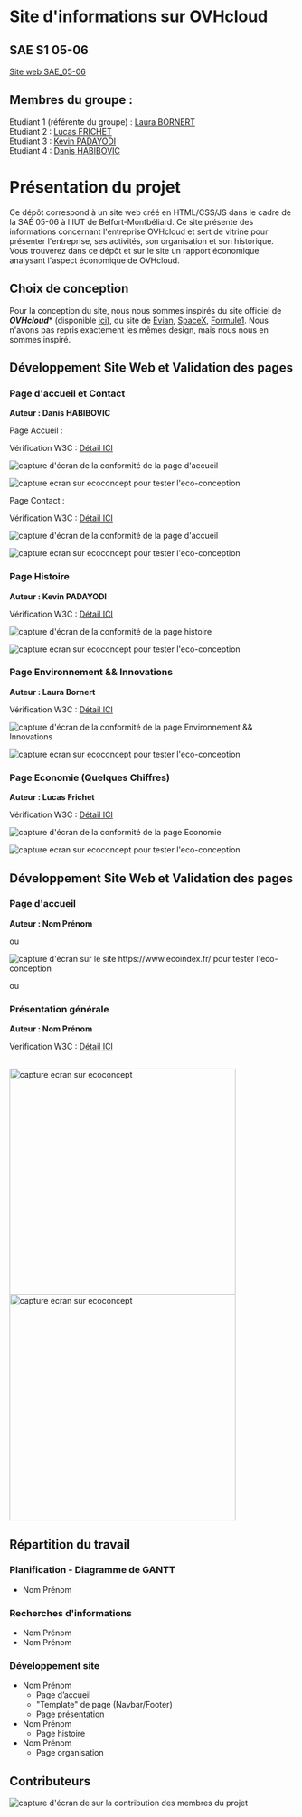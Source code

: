 # Site d'informations sur OVHcloud  

## SAE S1 05-06

[Site web SAE_05-06](https://laura1726.github.io/SAE-1.05-06/)

## Membres du groupe :

Etudiant 1 (référente du groupe) :  [Laura BORNERT](mailto:laura.bornert@edu.univ-fcomte.fr?subject=SAE_1_05_06)  
Etudiant 2 : [Lucas FRICHET](mailto:lucas.frichet02@edu.univ-fcomte.fr?subject=SAE_1_05_06)   
Etudiant 3 : [Kevin PADAYODI](mailto:kevin.padayodi@edu.univ-fcomte.fr?subject=SAE_1_05_06)  
Etudiant 4 : [Danis HABIBOVIC](mailto:danis.habibovic@edu.univ-fcomte.fr?subject=SAE_1_05_06)   

# Présentation du projet

Ce dépôt correspond à un site web créé en HTML/CSS/JS dans le cadre de la SAÉ 05-06 à l'IUT de Belfort-Montbéliard. Ce site présente des informations concernant l'entreprise OVHcloud et sert de vitrine pour présenter l'entreprise, ses activités, son organisation et son historique. Vous trouverez dans ce dépôt et sur le site un rapport économique analysant l'aspect économique de OVHcloud.

## Choix de conception  

Pour la conception du site, nous nous sommes inspirés du site officiel de ***OVHcloud**** (disponible [ici](https://www.ovhcloud.com/fr/)), du site de  [Evian](https://www.evian.com/fr/), [SpaceX](https://www.spacex.com), [Formule1](https://gpcanada.ca). Nous n'avons pas repris exactement les mêmes design, mais nous nous en sommes inspiré.

## Développement Site Web et Validation des pages

### Page d'accueil et Contact

**Auteur : Danis HABIBOVIC** 

Page Accueil : 

Vérification W3C : [Détail ICI](https://validator.w3.org/nu/?doc=https%3A%2F%2Flaura1726.github.io%2FSAE-1.05-06%2Findex.html)

![capture d'écran de la conformité de la page d'accueil](doc/W3C_pageAccueil.png)


<img src="doc/EcoConcept_pageAccueil.png" style="width=400px" alt="capture ecran sur ecoconcept pour tester l'eco-conception">

Page Contact : 

Vérification W3C : [Détail ICI](https://validator.w3.org/nu/?doc=https%3A%2F%2Flaura1726.github.io%2FSAE-1.05-06%2Findex.html)

![capture d'écran de la conformité de la page d'accueil](doc/W3C_pageAccueil.png)


<img src="doc/EcoConcept_pageContact.png" style="width=400px" alt="capture ecran sur ecoconcept pour tester l'eco-conception">

### Page Histoire

**Auteur : Kevin PADAYODI**  

Vérification W3C : [Détail ICI]()

![capture d'écran de la conformité de la page histoire]()


<img src="doc/" style="width=400px" alt="capture ecran sur ecoconcept pour tester l'eco-conception">


### Page Environnement && Innovations

**Auteur : Laura Bornert**  

Vérification W3C : [Détail ICI](https://validator.w3.org/nu/?doc=https%3A%2F%2Flaura1726.github.io%2FSAE-1.05-06%2Fenvironnement.html)

![capture d'écran de la conformité de la page Environnement && Innovations](doc/W3C_pageEnvironnement.png)


<img src="doc/EcoConcept_pageEnvironnement.png" style="width=400px" alt="capture ecran sur ecoconcept pour tester l'eco-conception">


### Page Economie (Quelques Chiffres)

**Auteur : Lucas Frichet** 

Vérification W3C : [Détail ICI]()

![capture d'écran de la conformité de la page Economie](doc/)


<img src="doc/" style="width=400px" alt="capture ecran sur ecoconcept pour tester l'eco-conception">


## Développement Site Web et Validation des pages

### Page d'accueil

**Auteur : Nom Prénom**  






ou 




![capture d'écran sur le site https://www.ecoindex.fr/ pour tester l'eco-conception](doc/capture_1_ecoconcept.png)

ou 




### Présentation générale

**Auteur : Nom Prénom**  

Verification W3C : [Détail ICI](https://validator.w3.org/nu/?showsource=yes&showoutline=yes&showimagereport=yes&doc=https%3A%2F%2Fdemo-am90.github.io%2Fs1-demo%2Findex.html)

<br>
<img src="doc/capture_1_W3C.png" width="400px" alt="capture ecran sur ecoconcept">

<br>
<img src="doc/capture_1_ecoconcept.png" width="400px" alt="capture ecran sur ecoconcept">

## Répartition du travail

### Planification - Diagramme de GANTT

- Nom Prénom

### Recherches d'informations

- Nom Prénom
- Nom Prénom


### Développement site

- Nom Prénom
  - Page d’accueil
  - "Template" de page (Navbar/Footer)
  - Page présentation
- Nom Prénom
  - Page histoire
- Nom Prénom
  - Page organisation


## Contributeurs

![capture d'écran de sur la contribution des membres du projet](doc/livrable2_contributors.png)
